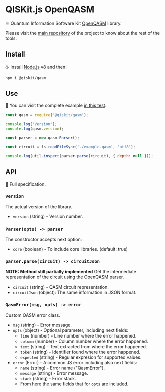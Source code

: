 # QISKit.js OpenQASM

:atom_symbol: Quantum Information Software Kit [OpenQASM](https://github.com/IBM/qiskit-openqasm) library.

Please visit the [main repository](https://github.ibm.com/IBMResearch/qiskit.js) of the project to know about the rest of the tools.

## Install

:coffee: Install [Node.js](https://nodejs.org/download) v8 and then:

```sh
npm i @qiskit/qasm
```

## Use

:pencil: You can visit the complete example [in this test](./test/functional/parse.js).

```js
const qasm = require('@qiskit/qasm');

console.log('Version');
console.log(qasm.version);

const parser = new qasm.Parser();

const circuit = fs.readFileSync('./example.qasm', 'utf8');

console.log(util.inspect(parser.parse(circuit), { depth: null }));
```

## API

:eyes: Full specification.

### `version`

The actual version of the library.

- `version` (string) - Version number.

### `Parser(opts) -> parser`

The constructor accepts next option:

- `core` (boolean) - To include core libraries. (default: true)

### `parser.parse(circuit) -> circuitJson`

**NOTE: Method still partially implemented**
Get the intermediate representation of the circuit using the OpenQASM parser.

- `circuit` (string) - QASM circuit representation.
- `circuitJson` (object): The same information in JSON format.

### `QasmError(msg, opts) -> error`

Custom QASM error class.

- `msg` (string) - Error message.
- `opts` (object) - Optional parameter, including next fields:
  - `line` (number) - Line number where the error happened.
  - `column` (number) - Column number where the error happened.
  - `text` (string) - Text extracted from where the error happened.
  - `token` (string) - Identifier found where the error happened.
  - `expected` (string) - Regular expresion for supported values.
- `error` (Error) - A common JS error including also next fields:
  - `name` (string) - Error name ("QasmError").
  - `message` (string) - Error message.
  - `stack` (string) - Error stack.
  - From here the same fields that for `opts` are included.
